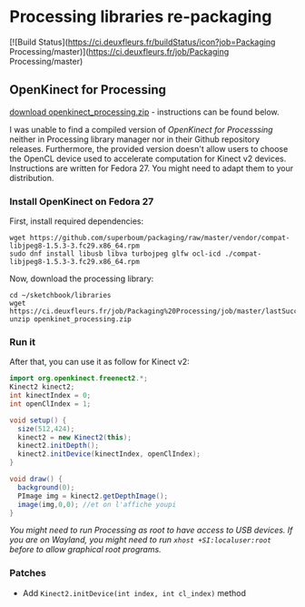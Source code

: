 # Processing libraries re-packaging

[![Build Status](https://ci.deuxfleurs.fr/buildStatus/icon?job=Packaging Processing/master)](https://ci.deuxfleurs.fr/job/Packaging Processing/master)

## OpenKinect for Processing

[download openkinect_processing.zip](https://ci.deuxfleurs.fr/job/Packaging%20Processing/job/master/lastSuccessfulBuild/artifact/openkinect_processing.zip) - instructions can be found below.

I was unable to find a compiled version of *OpenKinect for Processsing* neither in Processing library manager nor in their Github repository releases.
Furthermore, the provided version doesn't allow users to choose the OpenCL device used to accelerate computation for Kinect v2 devices.
Instructions are written for Fedora 27. You might need to adapt them to your distribution.

### Install OpenKinect on Fedora 27

First, install required dependencies:

```
wget https://github.com/superboum/packaging/raw/master/vendor/compat-libjpeg8-1.5.3-3.fc29.x86_64.rpm
sudo dnf install libusb libva turbojpeg glfw ocl-icd ./compat-libjpeg8-1.5.3-3.fc29.x86_64.rpm
```

Now, download the processing library:

```
cd ~/sketchbook/libraries
wget https://ci.deuxfleurs.fr/job/Packaging%20Processing/job/master/lastSuccessfulBuild/artifact/openkinect_processing.zip
unzip openkinet_processing.zip
```

### Run it

After that, you can use it as follow for Kinect v2:

```java
import org.openkinect.freenect2.*;
Kinect2 kinect2;
int kinectIndex = 0;
int openClIndex = 1;

void setup() {
  size(512,424);
  kinect2 = new Kinect2(this);
  kinect2.initDepth();
  kinect2.initDevice(kinectIndex, openClIndex);
}

void draw() {
  background(0);
  PImage img = kinect2.getDepthImage();
  image(img,0,0); //et on l'affiche youpi
}
```

*You might need to run Processing as root to have access to USB devices. If you are on Wayland, you might need to run `xhost +SI:localuser:root` before to allow graphical root programs.*

### Patches

 * Add `Kinect2.initDevice(int index, int cl_index)` method

